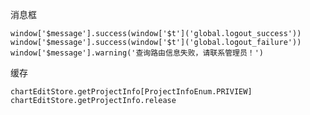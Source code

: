 <!--
 * @Author: outsider 515885633@qq.com
 * @LastEditors: outsider 515885633@qq.com
 * @FilePath: \DF-Report\doc\develop.md
 * @Description: 
 * 
 * Copyright (c) 2023 by ${git_name_email}, All Rights Reserved. 
-->

消息框
```
window['$message'].success(window['$t']('global.logout_success'))
window['$message'].success(window['$t']('global.logout_failure'))
window['$message'].warning('查询路由信息失败，请联系管理员！')
```

缓存
```
chartEditStore.getProjectInfo[ProjectInfoEnum.PRIVIEW]
chartEditStore.getProjectInfo.release
```